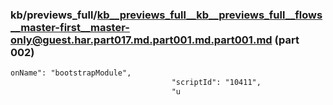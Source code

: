 ### kb/previews_full/kb__previews_full__kb__previews_full__flows__master-first__master-only@guest.har.part017.md.part001.md.part001.md (part 002)

```md
onName": "bootstrapModule",
                                    "scriptId": "10411",
                                    "u
```

```
